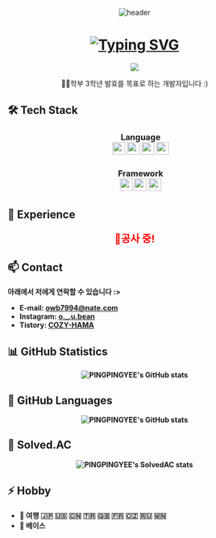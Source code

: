 <p align="center"><img src="https://capsule-render.vercel.app/api?type=waving&amp;color=387356FF&amp;text=&amp;animation=twinkling&amp;height=120" alt="header"></p>
<h1 align="center"><a href="https://git.io/typing-svg"><img src="https://readme-typing-svg.demolab.com?font=Protest+Strike&size=25&duration=2500&pause=1500&color=7BC9AF&background=9A41FF00&center=true&vCenter=true&random=false&width=435&lines=Welcome+To+PINGPINGYEE's+Github+%F0%9F%91%8B" alt="Typing SVG" /></a></h1>
<p align="center"><a href="https://hits.seeyoufarm.com"><img src="https://hits.seeyoufarm.com/api/count/incr/badge.svg?url=https%3A%2F%2Fgithub.com%2FPINGPINGYEE%2FPINGPINGYEE&count_bg=%234F7233&title_bg=%23555555&icon=github.svg&icon_color=%23E7E7E7&title=hits&edge_flat=false"/></a></p>
<p align="center">🧑‍💻학부 3학년 발효를 목표로 하는 개발자입니다 :)</p>

<h2>🛠 Tech Stack</h2>
<ul>
  <h3 align="center"><strong>
    Language
    <br><img src="https://img.shields.io/badge/Javascript-yellow?style=flat&logo=JavaScript&logoColor=white" height="25"/>
    <img src="https://img.shields.io/badge/C%20Language-lightgray?style=flat&logo=C&logoColor=white" height="25"/>
    <img src="https://img.shields.io/badge/Python-3776AB?style=flat&logo=python&logoColor=white" height="25"/>
    <img src="https://img.shields.io/badge/Java-007396?style=flat&logo=Java&logoColor=white" height="25"/>
    </h3>
  <h3 align="center" height="20"><strong>Framework
  <br><img src="https://img.shields.io/badge/React-turquoise?style=flat&logo=React&logoColor=white" height="25"/>
  <img src="https://img.shields.io/badge/Android%20Studio-3DDC84?style=flat&logo=androidstudio&logoColor=white" height="25"/>
     <img src="https://img.shields.io/badge/vue.js-4FC08D?style=flat&logo=vue.js&logoColor=white" height="25"/> 
  </h3>
</ul>




<h2>💼 Experience</h2>
<p align=center style="color:red; font-size:20px;">🚧공사 중!</p>


<h2>📫 Contact</h2>
<p>아래에서 저에게 연락할 수 있습니다 :></p>
<ul>
  <li><strong>E-mail:</strong> <a href="mailto:owb7994@nate.com">owb7994@nate.com</a></li>
  <li><strong>Instagram:</strong> <a href="https://www.instagram.com/o._.u.bean/">o._.u.bean</a></li>
  <li><strong>Tistory:</strong> <a href="https://cozyhama.tistory.com/">COZY-HAMA</a></li>
</ul>

<h2>📊 GitHub Statistics</h2>
<p align="center">
  <img src="https://github-readme-stats.vercel.app/api?username=PINGPINGYEE&show_icons=true&theme=radical" alt="PINGPINGYEE's GitHub stats">
</p>

<h2>🌟 GitHub Languages</h2>
<p align="center">
  <img src="https://github-readme-stats.vercel.app/api/top-langs/?username=PINGPINGYEE&layout=compact" alt="PINGPINGYEE's GitHub stats">
</p>

<h2>🏅 Solved.AC</h2>
<p align="center">
  <img src="http://mazassumnida.wtf/api/pastel/generate_badge?boj=owb0527" alt="PINGPINGYEE's SolvedAC stats">
</p>


<h2>⚡ Hobby</h2>
<ul>
  <li>🧭 여행 🇯🇵 🇺🇸 🇨🇳 🇹🇷 🇬🇧 🇫🇷 🇨🇿 🇷🇺 🇲🇳</li>
  <li>🎸 베이스</li>
</ul>
